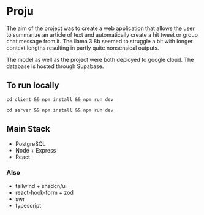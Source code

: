 # Proju

The aim of the project was to create a web application that allows the user to summarize an article of text and automatically create a hit tweet or group chat message from it. The llama 3 8b seemed to struggle a bit with longer context lengths resulting in partly quite nonsensical outputs.

The model as well as the project were both deployed to google cloud. The database is hosted through Supabase.

## To run locally

`cd client && npm install && npm run dev`

`cd server && npm install && npm run dev`

## Main Stack

- PostgreSQL
- Node + Express
- React

### Also
- tailwind + shadcn/ui
- react-hook-form + zod
- swr
- typescript
